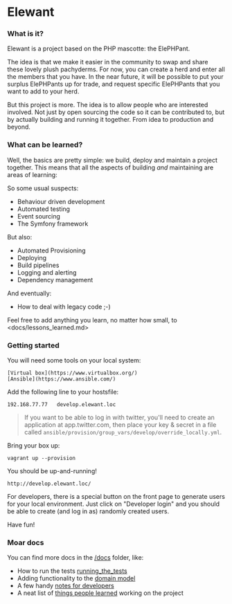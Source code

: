 # Elewant

### What is it?

Elewant is a project based on the PHP mascotte: the ElePHPant.

The idea is that we make it easier in the community to swap and share these lovely plush pachyderms.
For now, you can create a herd and enter all the members that you have. In the near future,
it will be possible to put your surplus ElePHPants up for trade, and request specific ElePHPants that
you want to add to your herd.

But this project is more. The idea is to allow people who are interested involved. Not just by open sourcing
the code so it can be contributed to, but by actually building and running it together. From idea to production
and beyond.

### What can be learned?

Well, the basics are pretty simple: we build, deploy and maintain a project together.
This means that all the aspects of building _and_ maintaining are areas of learning:

So some usual suspects:
- Behaviour driven development 
- Automated testing
- Event sourcing
- The Symfony framework

But also:
- Automated Provisioning
- Deploying
- Build pipelines
- Logging and alerting
- Dependency management

And eventually: 
- How to deal with legacy code ;-)

Feel free to add anything you learn, no matter how small, to <docs/lessons_learned.md>


### Getting started

You will need some tools on your local system:

    [Virtual box](https://www.virtualbox.org/)
    [Ansible](https://www.ansible.com/)

Add the following line to your hostsfile:

    192.168.77.77   develop.elewant.loc

> If you want to be able to log in with twitter, you'll need to create an application at app.twitter.com, 
then place your key & secret in a file called `ansible/provision/group_vars/develop/override_locally.yml`.

Bring your box up:

    vagrant up --provision

You should be up-and-running!

    http://develop.elewant.loc/

For developers, there is a special button on the front page to generate users for your local environment.
Just click on "Developer login" and you should be able to create (and log in as) randomly created users.

Have fun!

### Moar docs

You can find more docs in the [/docs](/docs) folder, like:

- How to run the tests [running_the_tests](/docs/running_the_tests.md)
- Adding functionality to the [domain model](/docs/adding_functionality_to_the_model.md)
- A few handy [notes for developers](/docs/notes_for_developers.md)
- A neat list of [things people learned](/docs/lessons_learned.md) working on the project
